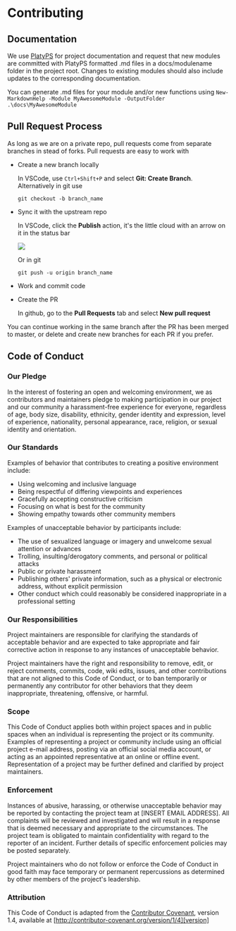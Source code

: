 ﻿# Contributing

## Documentation

We use [PlatyPS](https://github.com/PowerShell/platyPS) for project documentation and request that new modules are committed with PlatyPS formatted .md files in a docs/modulename folder in the project root. Changes to existing modules should also include updates to the corresponding documentation.

You can generate .md files for your module and/or new functions using `New-MarkdownHelp -Module MyAwesomeModule -OutputFolder .\docs\MyAwesomeModule`

## Pull Request Process

As long as we are on a private repo, pull requests come from separate branches in stead of forks. Pull requests are easy to work with

* Create a new branch locally

  In VSCode, use `Ctrl+Shift+P` and select **Git: Create Branch**. Alternatively in git use

  `git checkout -b branch_name`

* Sync it with the upstream repo

  In VSCode, click the **Publish** action, it's the little cloud with an arrow on it in the status bar

  ![](https://code.visualstudio.com/assets/docs/editor/versioncontrol/git-status-bar-publish.png)

  Or in git

  `git push -u origin branch_name`

* Work and commit code


* Create the PR

  In github, go to the **Pull Requests** tab and select **New pull request**

You can continue working in the same branch after the PR has been merged to master, or delete and create new branches for each PR if you prefer.

## Code of Conduct

### Our Pledge

In the interest of fostering an open and welcoming environment, we as
contributors and maintainers pledge to making participation in our project and
our community a harassment-free experience for everyone, regardless of age, body
size, disability, ethnicity, gender identity and expression, level of experience,
nationality, personal appearance, race, religion, or sexual identity and
orientation.

### Our Standards

Examples of behavior that contributes to creating a positive environment
include:

* Using welcoming and inclusive language
* Being respectful of differing viewpoints and experiences
* Gracefully accepting constructive criticism
* Focusing on what is best for the community
* Showing empathy towards other community members

Examples of unacceptable behavior by participants include:

* The use of sexualized language or imagery and unwelcome sexual attention or
advances
* Trolling, insulting/derogatory comments, and personal or political attacks
* Public or private harassment
* Publishing others' private information, such as a physical or electronic
  address, without explicit permission
* Other conduct which could reasonably be considered inappropriate in a
  professional setting

### Our Responsibilities

Project maintainers are responsible for clarifying the standards of acceptable
behavior and are expected to take appropriate and fair corrective action in
response to any instances of unacceptable behavior.

Project maintainers have the right and responsibility to remove, edit, or
reject comments, commits, code, wiki edits, issues, and other contributions
that are not aligned to this Code of Conduct, or to ban temporarily or
permanently any contributor for other behaviors that they deem inappropriate,
threatening, offensive, or harmful.

### Scope

This Code of Conduct applies both within project spaces and in public spaces
when an individual is representing the project or its community. Examples of
representing a project or community include using an official project e-mail
address, posting via an official social media account, or acting as an appointed
representative at an online or offline event. Representation of a project may be
further defined and clarified by project maintainers.

### Enforcement

Instances of abusive, harassing, or otherwise unacceptable behavior may be
reported by contacting the project team at [INSERT EMAIL ADDRESS]. All
complaints will be reviewed and investigated and will result in a response that
is deemed necessary and appropriate to the circumstances. The project team is
obligated to maintain confidentiality with regard to the reporter of an incident.
Further details of specific enforcement policies may be posted separately.

Project maintainers who do not follow or enforce the Code of Conduct in good
faith may face temporary or permanent repercussions as determined by other
members of the project's leadership.

### Attribution

This Code of Conduct is adapted from the [Contributor Covenant][homepage], version 1.4,
available at [http://contributor-covenant.org/version/1/4][version]

[homepage]: http://contributor-covenant.org
[version]: http://contributor-covenant.org/version/1/4/